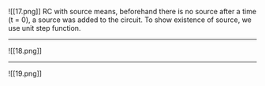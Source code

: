 ![[17.png]]
RC with source means, beforehand there is no source after a time (t = 0), a source was added to the circuit. To show existence of source, we use unit step function.

----

![[18.png]]

---
![[19.png]]